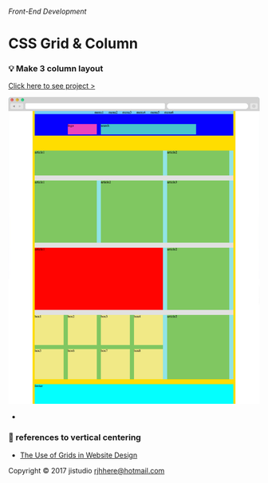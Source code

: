 
###### Front-End Development

# CSS Grid & Column

### :bulb: Make 3 column layout

[Click here to see project >](https://jistudio.github.io/My_CSS_STUDY/11_grid/index.html)

[<img src="/ASSETS/grid.jpg" alt="vertical align">](https://jistudio.github.io/My_CSS_STUDY/11_grid/index.html)

-

### :musical_note: references to vertical centering 

- [The Use of Grids in Website Design](http://www.designer-daily.com/the-use-of-grids-in-website-design-6639)



Copyright © 2017 jistudio <rjhhere@hotmail.com> 

